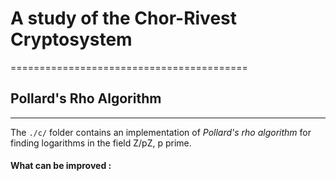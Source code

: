 # A study of the Chor-Rivest Cryptosystem
=========================================

## Pollard's Rho Algorithm
--------------------------
The `./c/` folder contains an implementation of *Pollard's rho algorithm* for finding
logarithms in the field Z/pZ, p prime.
#### What can be improved :

